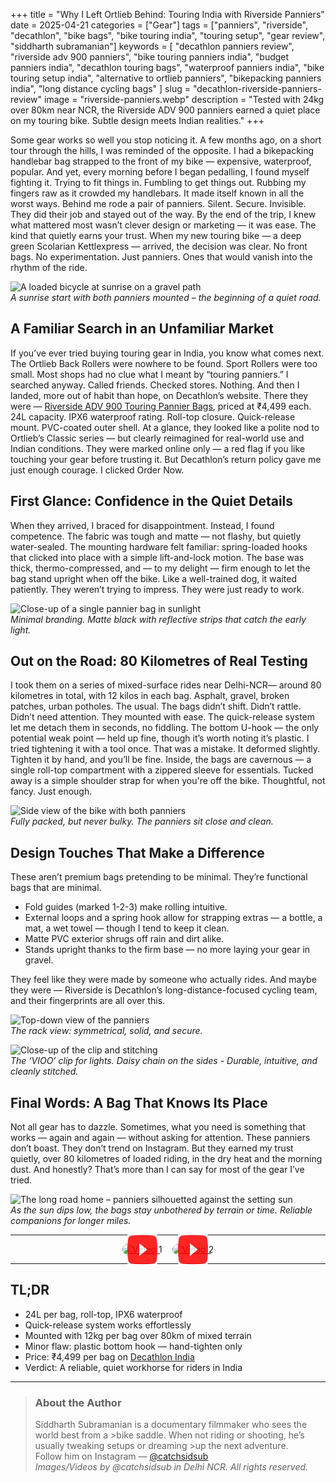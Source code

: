+++
title = "Why I Left Ortlieb Behind: Touring India with Riverside Panniers"
date = 2025-04-21
categories = ["Gear"]
tags = ["panniers", "riverside", "decathlon", "bike bags", "bike touring india", "touring setup", "gear review", "siddharth subramanian"]
keywords = [
  "decathlon panniers review",
  "riverside adv 900 panniers",
  "bike touring panniers india",
  "budget panniers india",
  "decathlon touring bags",
  "waterproof panniers india",
  "bike touring setup india",
  "alternative to ortlieb panniers",
  "bikepacking panniers india",
  "long distance cycling bags"
]
slug = "decathlon-riverside-panniers-review"
image = "riverside-panniers.webp"
description = "Tested with 24kg over 80km near NCR, the Riverside ADV 900 panniers earned a quiet place on my touring bike. Subtle design meets Indian realities."
+++

Some gear works so well you stop noticing it.
A few months ago, on a short tour through the hills, I was reminded of the opposite. I had a bikepacking handlebar bag strapped to the front of my bike — expensive, waterproof, popular. And yet, every morning before I began pedalling, I found myself fighting it. Trying to fit things in. Fumbling to get things out. Rubbing my fingers raw as it crowded my handlebars. It made itself known in all the worst ways.
Behind me rode a pair of panniers. Silent. Secure. Invisible. They did their job and stayed out of the way. By the end of the trip, I knew what mattered most wasn’t clever design or marketing — it was ease. The kind that quietly earns your trust.
When my new touring bike — a deep green Scolarian Kettlexpress — arrived, the decision was clear. No front bags. No experimentation. Just panniers. Ones that would vanish into the rhythm of the ride.

![A loaded bicycle at sunrise on a gravel path](https://ik.imagekit.io/gearlama/blog/decathlon-riverside-panniers-review/decathlon-pannier-bike-side-view.jpg?updatedAt=1745316397656)  
*A sunrise start with both panniers mounted – the beginning of a quiet road.*

## A Familiar Search in an Unfamiliar Market

If you’ve ever tried buying touring gear in India, you know what comes next. The Ortlieb Back Rollers were nowhere to be found. Sport Rollers were too small. Most shops had no clue what I meant by “touring panniers.” I searched anyway. Called friends. Checked stores. Nothing.
And then I landed, more out of habit than hope, on Decathlon’s website.
There they were — [Riverside ADV 900 Touring Pannier Bags](https://www.decathlon.in/p/8561752/24-l-ipx6-watertight-touring-pannier-bike-bag-advt-900), priced at ₹4,499 each. 24L capacity. IPX6 waterproof rating. Roll-top closure. Quick-release mount. PVC-coated outer shell. At a glance, they looked like a polite nod to Ortlieb’s Classic series — but clearly reimagined for real-world use and Indian conditions.
They were marked online only — a red flag if you like touching your gear before trusting it. But Decathlon’s return policy gave me just enough courage. I clicked Order Now.

## First Glance: Confidence in the Quiet Details

When they arrived, I braced for disappointment. Instead, I found competence.
The fabric was tough and matte — not flashy, but quietly water-sealed. The mounting hardware felt familiar: spring-loaded hooks that clicked into place with a simple lift-and-lock motion. The base was thick, thermo-compressed, and — to my delight — firm enough to let the bag stand upright when off the bike. Like a well-trained dog, it waited patiently.
They weren’t trying to impress. They were just ready to work.

![Close-up of a single pannier bag in sunlight](https://ik.imagekit.io/gearlama/blog/decathlon-riverside-panniers-review/decathlon-pannier-clip-closeup.jpg?updatedAt=1745316397966)  
*Minimal branding. Matte black with reflective strips that catch the early light.*

## Out on the Road: 80 Kilometres of Real Testing

I took them on a series of mixed-surface rides near Delhi-NCR— around 80 kilometres in total, with 12 kilos in each bag. Asphalt, gravel, broken patches, urban potholes. The usual.
The bags didn’t shift. Didn’t rattle. Didn’t need attention.
They mounted with ease. The quick-release system let me detach them in seconds, no fiddling. The bottom U-hook — the only potential weak point — held up fine, though it’s worth noting it’s plastic. I tried tightening it with a tool once. That was a mistake. It deformed slightly. Tighten it by hand, and you’ll be fine.
Inside, the bags are cavernous — a single roll-top compartment with a zippered sleeve for essentials. Tucked away is a simple shoulder strap for when you're off the bike. Thoughtful, not fancy. Just enough.

![Side view of the bike with both panniers](https://ik.imagekit.io/gearlama/blog/decathlon-riverside-panniers-review/decathlon-pannier-fully-packed-12kg.jpg?updatedAt=1745316398551)  
*Fully packed, but never bulky. The panniers sit close and clean.*

## Design Touches That Make a Difference

These aren’t premium bags pretending to be minimal. They’re functional bags that are minimal.

- Fold guides (marked 1-2-3) make rolling intuitive.
- External loops and a spring hook allow for strapping extras — a bottle, a mat, a wet towel — though I tend to keep it clean.
- Matte PVC exterior shrugs off rain and dirt alike.
- Stands upright thanks to the firm base — no more laying your gear in gravel.

They feel like they were made by someone who actually rides. And maybe they were — Riverside is Decathlon’s long-distance-focused cycling team, and their fingerprints are all over this.

![Top-down view of the panniers](https://ik.imagekit.io/gearlama/blog/decathlon-riverside-panniers-review/decathlon-pannier-mounted-topdown-view.jpg?updatedAt=1745316399058)  
*The rack view: symmetrical, solid, and secure.*

![Close-up of the clip and stitching](https://ik.imagekit.io/gearlama/blog/decathlon-riverside-panniers-review/decathlon-pannier-clip-closeup.jpg?updatedAt=1745316397966)  
*The ‘VIOO’ clip for lights. Daisy chain on the sides - Durable, intuitive, and cleanly stitched.*

## Final Words: A Bag That Knows Its Place

Not all gear has to dazzle. Sometimes, what you need is something that works — again and again — without asking for attention.
These panniers don’t boast. They don’t trend on Instagram. But they earned my trust quietly, over 80 kilometres of loaded riding, in the dry heat and the morning dust.
And honestly? That’s more than I can say for most of the gear I’ve tried.

![The long road home – panniers silhouetted against the setting sun](https://ik.imagekit.io/gearlama/blog/decathlon-riverside-panniers-review/decathlon-pannier-bikepacking-evening.jpg?updatedAt=1745316396582)  
*As the sun dips low, the bags stay unbothered by terrain or time. Reliable companions for longer miles.*

---

<div style="display: flex; gap: 1rem; justify-content: center; flex-wrap: wrap;">
  <a href="https://youtube.com/shorts/MTujBF4a20w" target="_blank" rel="noopener" style="position: relative; display: inline-block;">
    <img src="https://img.youtube.com/vi/MTujBF4a20w/hqdefault.jpg" alt="Video 1" style="width: 360px; border-radius: 12px;" />
    <img src="play.svg" alt="Play" style="position: absolute; top: 50%; left: 50%; transform: translate(-50%, -50%); width: 48px; height: 48px; opacity: 0.85;" />
  </a>

  <a href="https://youtube.com/shorts/I_kz2kuUiaM?feature=share" target="_blank" rel="noopener" style="position: relative; display: inline-block;">
    <img src="https://img.youtube.com/vi/I_kz2kuUiaM/hqdefault.jpg" alt="Video 2" style="width: 360px; border-radius: 12px;" />
    <img src="play.svg" alt="Play" style="position: absolute; top: 50%; left: 50%; transform: translate(-50%, -50%); width: 48px; height: 48px; opacity: 0.85;" />
  </a>
</div>

---

## TL;DR

- 24L per bag, roll-top, IPX6 waterproof
- Quick-release system works effortlessly
- Mounted with 12kg per bag over 80km of mixed terrain
- Minor flaw: plastic bottom hook — hand-tighten only
- Price: ₹4,499 per bag on [Decathlon India](https://www.decathlon.in/p/8561752/24-l-ipx6-watertight-touring-pannier-bike-bag-advt-900)
- Verdict: A reliable, quiet workhorse for riders in India

---

> ### About the Author  
>Siddharth Subramanian is a documentary filmmaker who sees the world best from a >bike saddle. When not riding or shooting, he’s usually tweaking setups or dreaming >up the next adventure.  
>Follow him on Instagram — [@catchsidsub](https://www.instagram.com/catchsidsub/)  
> *Images/Videos by @catchsidsub in Delhi NCR. All rights reserved.*

